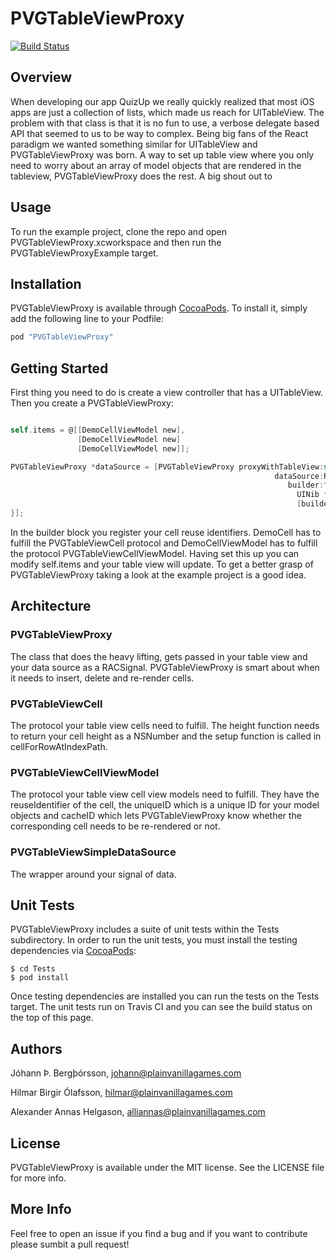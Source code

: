 # PVGTableViewProxy

[![Build Status](https://travis-ci.org/plain-vanilla-games/PVGTableViewProxy.svg)](https://travis-ci.org/plain-vanilla-games/PVGTableViewProxy)

## Overview

When developing our app QuizUp we really quickly realized that most iOS apps are just a collection of lists, which made us reach for UITableView.
The problem with that class is that it is no fun to use, a verbose delegate based API that seemed to us to be way to complex. Being big fans of 
the React paradigm we wanted something similar for UITableView and PVGTableViewProxy was born. A way to set up table view where you only need to
worry about an array of model objects that are rendered in the tableview, PVGTableViewProxy does the rest. A big shout out to 

## Usage

To run the example project, clone the repo and open PVGTableViewProxy.xcworkspace and then run the PVGTableViewProxyExample target.

## Installation

PVGTableViewProxy is available through [CocoaPods](http://cocoapods.org). To install it, simply add the following line to your Podfile:

```ruby
pod "PVGTableViewProxy"
```

## Getting Started

First thing you need to do is create a view controller that has a UITableView. Then you create a PVGTableViewProxy:

```objective-c

self.items = @[[DemoCellViewModel new],
			   [DemoCellViewModel new]
			   [DemoCellViewModel new]];

PVGTableViewProxy *dataSource = [PVGTableViewProxy proxyWithTableView:self.tableView
                                                           dataSource:RACObserve(self, items)
                                                              builder:^(id<PVGTableViewProxyConfig> builder) {
												                UINib *nib = [UINib nibWithNibName:@"ExampleNib" bundle:nil];
												                [builder registerNib:nib forCellReuseIdentifier:@"exampleNibReuseIdentifier"];
}];
```

In the builder block you register your cell reuse identifiers. DemoCell has to fulfill the PVGTableViewCell protocol and DemoCellViewModel has to fulfill the protocol PVGTableViewCellViewModel. Having set this up
you can modify self.items and your table view will update. To get a better grasp of PVGTableViewProxy taking a look at the example project is a good idea.


## Architecture

### PVGTableViewProxy

The class that does the heavy lifting, gets passed in your table view and your data source as a RACSignal. PVGTableViewProxy is smart about when it needs to insert, delete and re-render cells.

### PVGTableViewCell

The protocol your table view cells need to fulfill. The height function needs to return your cell height as a NSNumber and the setup function is called in cellForRowAtIndexPath.

### PVGTableViewCellViewModel

The protocol your table view cell view models need to fulfill. They have the reuseIdentifier of the cell, the uniqueID which is a unique ID for your model objects and cacheID which lets 
PVGTableViewProxy know whether the corresponding cell needs to be re-rendered or not.

### PVGTableViewSimpleDataSource

The wrapper around your signal of data.

## Unit Tests

PVGTableViewProxy includes a suite of unit tests within the Tests subdirectory. In order to run the unit tests, you must install the testing dependencies via [CocoaPods](http://cocoapods.org/):

    $ cd Tests
    $ pod install

Once testing dependencies are installed you can run the tests on the Tests target. The unit tests run on Travis CI and you can see the build status on the top of this page.

## Authors

Jóhann Þ. Bergþórsson, johann@plainvanillagames.com

Hilmar Birgir Ólafsson, hilmar@plainvanillagames.com

Alexander Annas Helgason, alliannas@plainvanillagames.com

## License

PVGTableViewProxy is available under the MIT license. See the LICENSE file for more info.

## More Info

Feel free to open an issue if you find a bug and if you want to contribute please sumbit a pull request!